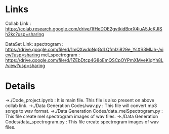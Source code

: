 
# Links

Collab Link : https://colab.research.google.com/drive/1fHeDOE2gvtkidBprX4iuA5JcKJISh2kc?usp=sharing

DataSet Link:
spectrogram : https://drive.google.com/file/d/1mQXwdpNgGdLQfmIzi829e_YsXS3MlJh-/view?usp=sharing
mel_spectrogram : https://drive.google.com/file/d/1ZEbDtcp4G8oEmQSCpOYPmXMveKiqYh8L/view?usp=sharing

# Details

->./Code_project.ipynb : It is main file. This file is also present on above collab link.
->./Data Generation Codes/wav.py : This file will convert mp3 songs to wav format.
->./Data Generation Codes/data_melSpectrogram.py :  This file create mel spectrogram images of wav files.
->./Data Generation Codes/data_spectrogram.py :  This file create spectrogram images of wav files.
